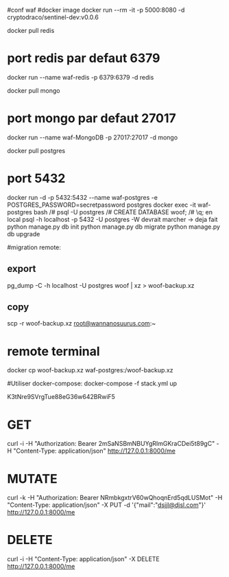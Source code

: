 #conf waf
#docker image
docker run --rm -it -p 5000:8080 -d cryptodraco/sentinel-dev:v0.0.6

docker pull redis
# port redis par defaut 6379
docker run --name waf-redis -p 6379:6379 -d redis

docker pull mongo
# port mongo par defaut 27017
docker run --name waf-MongoDB -p 27017:27017 -d mongo

docker pull postgres
# port 5432
docker run -d -p 5432:5432 --name waf-postgres -e POSTGRES_PASSWORD=secretpassword postgres
docker exec -it waf-postgres bash
/# psql -U postgres
/# CREATE DATABASE woof;
/# \q;
en local psql -h localhost -p 5432 -U postgres -W  devrait marcher
-> deja fait python manage.py db init
python manage.py db migrate
python manage.py db upgrade

#migration remote:
## export
pg_dump -C -h localhost  -U postgres woof | xz > woof-backup.xz
## copy
scp -r woof-backup.xz root@wannanosuurus.com:~
# remote terminal
docker cp woof-backup.xz waf-postgres:/woof-backup.xz

#Utiliser docker-compose:
docker-compose -f stack.yml up


K3tNre9SVrgTue88eG36w642BRwiF5
# GET
curl -i -H "Authorization: Bearer 2mSaNSBmNBUYgRImGKraCDei5t89gC" -H "Content-Type: application/json" http://127.0.0.1:8000/me
# MUTATE
curl -k -H "Authorization: Bearer NRmbkgxtrV60wQhoqnErd5qdLUSMot" -H "Content-Type: application/json" -X PUT -d '{"mail":"dsjjl@djsl.com"}' http://127.0.0.1:8000/me
# DELETE
curl -i -H "Content-Type: application/json" -X DELETE http://127.0.0.1:8000/me
